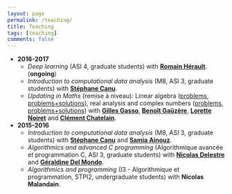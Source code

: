 ```yaml
---
layout: page
permalink: /teaching/
title: Teaching
tags: [teaching]
comments: false
---
```

* **2016-2017**
  * *Deep learning* (ASI 4, graduate students) with 
  [**Romain Hérault**](https://asi.insa-rouen.fr/enseignants/~rherault/pelican/). (**ongoing**)
  * *Introduction to computational data analysis* (M8, ASI 3, graduate students)
    with [**Stéphane Canu**](http://asi.insa-rouen.fr/enseignants/~scanu/).
  * *Updating in Maths* (remise à niveau): Linear algebra ([problems](/otherdocs/teaching2016-2017/anum.pdf),
  [problems+solutions](/otherdocs/teaching2016-2017/anum-sol.pdf)), 
  real analysis and complex numbers
  ([problems](/otherdocs/teaching2016-2017/anar-ncomplx.pdf), 
  [problems+solutions](/otherdocs/teaching2016-2017/anar-ncomplx-sol.pdf))
    with [**Gilles Gasso**](http://asi.insa-rouen.fr/enseignants/~gasso/), 
	[**Benoît Gaüzère**](http://pagesperso.litislab.fr/~bgauzere/#home), 
	[**Lorette Noiret**](http://lmi.insa-rouen.fr/membres/12-membres/collaborateurs-externes-associes/71-noiret.html) and
	[**Clément Chatelain**](http://pagesperso.litislab.fr/cchatelain/).
* **2015-2016**
  * *Introduction to computational data analysis* (M8, ASI 3, graduate students)
    with [**Stéphane Canu**](http://asi.insa-rouen.fr/enseignants/~scanu/)  and 
	[**Samia Ainouz**](http://pagesperso.litislab.fr/sainouz/).
  * *Algorithmics and advanced C programming* (Algorithmique avancée et
  programmation C, ASI 3, graduate students) with 
  [**Nicolas Delestre**](http://asi.insa-rouen.fr/enseignants/~delestre/) and 
  [**Géraldine Del Mondo**](https://sites.google.com/site/geraldinedelmondo/).
  * *Algorithmics and programming* (I3 - Algorithmique et programmation,
  STPI2, undergraduate students) with **Nicolas Malandain**.
